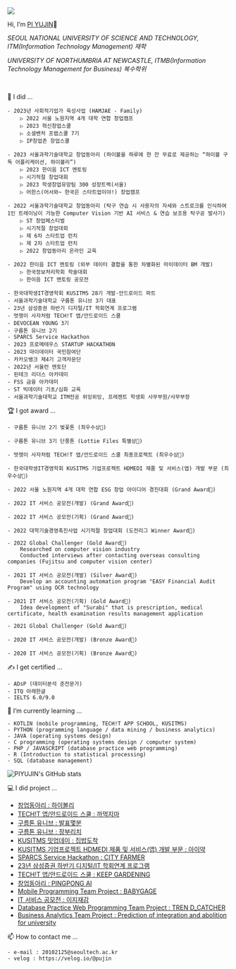 <img src="https://capsule-render.vercel.app/api?type=waving&color=FF51CE&height=200&section=header&text=PUJIN'S%20GitHub!&fontSize=50&fontColor=FFFFFF&animation=fadeIn"/>

Hi, I’m [PI YUJIN](https://pujin.notion.site/190c052cfda8426aa257a404ee1f4b08?pvs=4_)👋

*SEOUL NATIONAL UNIVERSITY OF SCIENCE AND TECHNOLOGY, ITM(Information Technology Management) 재학*

*UNIVERSITY OF NORTHUMBRIA AT NEWCASTLE, ITMB(Information Technology Management for Business) 복수학위*

<br>

📔 I did ...
    
    - 2023년 사회적기업가 육성사업 (HAMJAE - Family)
        ▷ 2022 서울 노원지역 4개 대학 연합 창업캠프
        ▷ 2023 혁신창업스쿨
        ▷ 소셜벤처 프렙스쿨 7기
        ▷ IP창업존 창업스쿨
        
    - 2023 서울과학기술대학교 창업동아리 (하이볼을 하루에 한 잔 무료로 제공하는 “하이볼 구독 어플리케이션, 하이볼리”)
        ▷ 2023 한이음 ICT 멘토링 
        ▷ 시기적절 창업대회
        ▷ 2023 학생창업유망팀 300 성장트랙(서울)
        ▷ 어한스(어서와~ 한국은 스타트업이야!) 창업캠프 
   
    - 2022 서울과학기술대학교 창업동아리 (탁구 연습 시 사용자의 자세와 스트로크를 인식하여 1인 트레이닝이 가능한 Computer Vision 기반 AI 서비스 & 연습 보조용 탁구공 발사기)
        ▷ ST 창업페스티벌
        ▷ 시기적절 창업대회
        ▷ 제 6차 스타트업 런치
        ▷ 제 2차 스타트업 런치
        ▷ 2022 창업동아리 온라인 교육
       
    - 2022 한이음 ICT 멘토링 (외부 데이터 결합을 통한 차별화된 마이데이터 BM 개발)
        ▷ 한국정보처리학회 학술대회
        ▷ 한이음 ICT 멘토링 공모전

    - 한국대학생IT경영학회 KUSITMS 28기 개발-안드로이드 파트
    - 서울과학기술대학교 구름톤 유니브 3기 대표
    - 23년 삼성증권 하반기 디지털/IT 학회연계 프로그램
    - 멋쟁이 사자처럼 TECH!T 앱/안드로이드 스쿨
    - DEVOCEAN YOUNG 3기
    - 구름톤 유니브 2기
    - SPARCS Service Hackathon
    - 2023 프로메테우스 STARTUP HACKATHON 
    - 2023 마이데이터 국민참여단
    - 카카오뱅크 제4기 고객자문단
    - 2022년 서울런 멘토단 
    - 핀테크 리더스 아카데미
    - FSS 금융 아카데미
    - ST 빅데이터 기초/심화 교육
    - 서울과학기술대학교 ITM전공 위잉위잉, 프레젠트 학생회 사무부원/사무부장
    
🏆 I got award ...

    - 구름톤 유니브 2기 벚꽃톤 (최우수상🥇)

    - 구름톤 유니브 3기 단풍톤 (Lottie Files 특별상🥇)

    - 멋쟁이 사자처럼 TECH!T 앱/안드로이드 스쿨 최종프로젝트 (최우수상🥇)

    - 한국대학생IT경영학회 KUSITMS 기업프로젝트 HDMEDI 제품 및 서비스(앱) 개발 부문 (최우수상🏅)

    - 2022 서울 노원지역 4개 대학 연합 ESG 창업 아이디어 경진대회 (Grand Award🏅)
    
    - 2022 IT 서비스 공모전(개발) (Grand Award🏅)
    
    - 2022 IT 서비스 공모전(기획) (Grand Award🏅)
   
    - 2022 대학기술경영촉진사업 시기적절 창업대회 (도전리그 Winner Award🏅)
    
    - 2022 Global Challenger (Gold Award🥇)
        Researched on computer vision industry
        Conducted interviews after contacting overseas consulting companies (Fujitsu and computer vision center)
        
    - 2021 IT 서비스 공모전(개발) (Silver Award🥈)
        Develop an accounting automation program "EASY Financial Audit Program" using OCR technology
    
    - 2021 IT 서비스 공모전(기획) (Gold Award🥇)
        Idea development of "Surabi" that is prescription, medical certificate, health examination results management application
        
    - 2021 Global Challenger (Gold Award🥇)

    - 2020 IT 서비스 공모전(개발) (Bronze Award🥉)
        
    - 2020 IT 서비스 공모전(기획) (Bronze Award🥉)
 
✍ I get certified ...

    - ADsP (데이터분석 준전문가)
    - ITQ 아래한글
    - IELTS 6.0/9.0

🌱 I’m currently learning ...

    - KOTLIN (mobile programming, TECH!T APP SCHOOL, KUSITMS)
    - PYTHON (programming language / data mining / business analytics)
    - JAVA (operating systems design)
    - C programming (operating systems design / computer system)
    - PHP / JAVASCRIPT (database practice web programming)
    - R (Introduction to statistical processing)
    - SQL (database management)

<!-- [![Top Langs](https://github-readme-stats.vercel.app/api/top-langs/?username=PIYUJIN&theme=transparent&exclude_repo=Prediction_of_integration_and_abolition_for_university,Business-Analytics_term-project&show_icons=true&line_height=22&count_private=true&title_color=F1D246&bord3D3D&text_color=8C9196&border_color=3D3D3D)](https://github.com/anuraghazra/github-readme-stats) &nbsp;&nbsp;&nbsp;  -->
![PIYUJIN's GitHub stats](https://github-readme-stats.vercel.app/api?username=PIYUJIN&show_icons=true&title_color=F8418B&icon_color=F1D246&text_color=8C9196&line_height=26&count_private=true&custom_title=PUJIN's&nbsp;GitHub&nbsp;Stats&theme=transparent&border_color=3D3D3D)

💻 I did project ...

<!-- [![Readme Card](https://github-readme-stats.vercel.app/api/pin/?username=PIYUJIN&repo=github-readme-stats)](링크) -->


- [창업동아리 : 하이볼리](https://play.google.com/store/apps/details?id=com.highbally.highbally)
- [TECH!T 앱/안드로이드 스쿨 : 까먹지마](https://play.google.com/store/apps/details?id=com.test.dontforget)
- [구름톤 유니브 : 발표몇분](https://github.com/goormthon-Univ/2024_BEOTKKOTTHON_TEAM_32_FE.git)
- [구름톤 유니브 : 장부리치](https://github.com/9oormthon-univ/2024_DANPOONG_TEAM_5_FE_1.git)
- [KUSITMS 밋업데이 : 집밥도착](https://github.com/28th-meetup)
- [KUSITMS 기업프로젝트 HDMEDI 제품 및 서비스(앱) 개발 부문 : 아이약](https://github.com/KUSITMS-HDmedi-A)
- [SPARCS Service Hackathon : CITY FARMER](https://github.com/SPARCS-Service-Hackathon-2024/A6-App.git)
- [23년 삼성증권 하반기 디지털/IT 학회연계 프로그램](https://github.com/23-Samsung-Securities)
- [TECH!T 앱/안드로이드 스쿨 : KEEP GARDENING](https://github.com/APPSCHOOL2-Android/FinalProject-ShoppingMallService-team6)
- [창업동아리 : PINGPONG AI](https://magazine.hankyung.com/job-joy/article/202212194247d)
- [Mobile Programming Team Project : BABYGAGE](https://github.com/BABYGAGE)
- [IT 서비스 공모전 : 이지재감](https://github.com/muhanmu2jo/IT_SERVICE.git)
- [Database Practice Web Programming Team Project : TREN D_CATCHER](https://github.com/database-web-programming-project/DB-Web_Project.git)
- [Business Analytics Team Project : Prediction of integration and abolition for university](https://github.com/PIYUJIN/Prediction_of_integration_and_abolition_for_university.git)

📫 How to contact me ...

    - e-mail : 20102125@seoultech.ac.kr
    - velog : https://velog.io/@pujin
